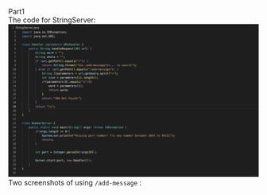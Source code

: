 Part1                     
The code for StringServer:
![Image](code1.png)
Two screenshots of using ```/add-message``` :          

